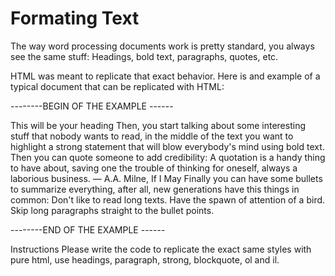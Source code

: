 # Formating Text


The way word processing documents work is pretty standard, you always see the same stuff: Headings, bold text, paragraphs, quotes, etc.

HTML was meant to replicate that exact behavior. Here is and example of a typical document that can be replicated with HTML:

--------BEGIN OF THE EXAMPLE ------

This will be your heading
Then, you start talking about some interesting stuff that nobody wants to read, in the middle of the text you want to highlight a strong statement that will blow everybody's mind using bold text. Then you can quote someone to add credibility:
A quotation is a handy thing to have about, saving one the trouble of thinking for oneself, always a laborious business.
― A.A. Milne, If I May
Finally you can have some bullets to summarize everything, after all, new generations have this things in common:
Don't like to read long texts.
Have the spawn of attention of a bird.
Skip long paragraphs straight to the bullet points.

--------END OF THE EXAMPLE ------

Instructions
Please write the code to replicate the exact same styles with pure html, use headings, paragraph, strong, blockquote, ol and il.